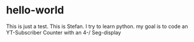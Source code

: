 # hello-world
This is just a test.
This is Stefan. I try to learn python. my goal is to code an YT-Subscriber Counter with an 4-/ Seg-display
